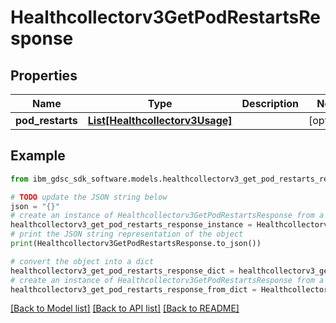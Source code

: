 # Healthcollectorv3GetPodRestartsResponse


## Properties

Name | Type | Description | Notes
------------ | ------------- | ------------- | -------------
**pod_restarts** | [**List[Healthcollectorv3Usage]**](Healthcollectorv3Usage.md) |  | [optional] 

## Example

```python
from ibm_gdsc_sdk_software.models.healthcollectorv3_get_pod_restarts_response import Healthcollectorv3GetPodRestartsResponse

# TODO update the JSON string below
json = "{}"
# create an instance of Healthcollectorv3GetPodRestartsResponse from a JSON string
healthcollectorv3_get_pod_restarts_response_instance = Healthcollectorv3GetPodRestartsResponse.from_json(json)
# print the JSON string representation of the object
print(Healthcollectorv3GetPodRestartsResponse.to_json())

# convert the object into a dict
healthcollectorv3_get_pod_restarts_response_dict = healthcollectorv3_get_pod_restarts_response_instance.to_dict()
# create an instance of Healthcollectorv3GetPodRestartsResponse from a dict
healthcollectorv3_get_pod_restarts_response_from_dict = Healthcollectorv3GetPodRestartsResponse.from_dict(healthcollectorv3_get_pod_restarts_response_dict)
```
[[Back to Model list]](../README.md#documentation-for-models) [[Back to API list]](../README.md#documentation-for-api-endpoints) [[Back to README]](../README.md)


